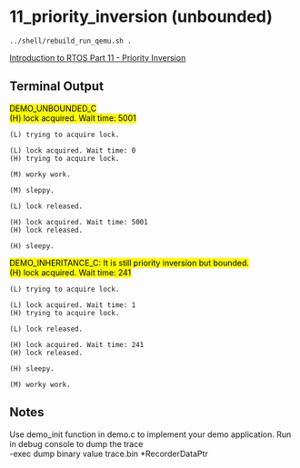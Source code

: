 # 11_priority_inversion (unbounded)
```
../shell/rebuild_run_qemu.sh .
```  
[Introduction to RTOS Part 11 - Priority Inversion](https://www.youtube.com/watch?v=C2xKhxROmhA&list=PLEBQazB0HUyQ4hAPU1cJED6t3DU0h34bz&index=11)  
  

## Terminal Output

<mark>DEMO_UNBOUNDED_C</mark>  
<mark>(H) lock acquired. Wait time: 5001</mark>
```
(L) trying to acquire lock.

(L) lock acquired. Wait time: 0
(H) trying to acquire lock.

(M) worky work.

(M) sleppy.

(L) lock released.

(H) lock acquired. Wait time: 5001
(H) lock released.

(H) sleepy.
```

<mark>DEMO_INHERITANCE_C: It is still priority inversion but bounded.</mark>  
<mark>(H) lock acquired. Wait time: 241</mark>
```
(L) trying to acquire lock.

(L) lock acquired. Wait time: 1
(H) trying to acquire lock.

(L) lock released.

(H) lock acquired. Wait time: 241
(H) lock released.

(H) sleepy.

(M) worky work.
```
## Notes
Use demo_init function in demo.c to implement your demo application.
Run in debug console to dump the trace  
-exec dump binary value trace.bin *RecorderDataPtr